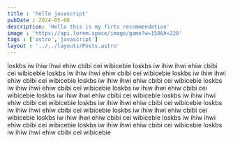 ```yaml
---
title : 'hello javascript'
pubDate : 2024-05-08
description: 'Hello this is my firts recommendation'
image : 'https://api.lorem.space/image/game?w=150&h=220'
tags : ['astro','javascript']
layout : '../../layouts/Posts.astro'
---
```


loskbs iw ihiw ihwi ehiw cbibi cei wibicebie loskbs iw ihiw ihwi ehiw cbibi cei wibicebie loskbs iw ihiw ihwi ehiw cbibi cei wibicebie
loskbs iw ihiw ihwi ehiw cbibi cei wibicebie loskbs iw ihiw ihwi ehiw cbibi cei wibicebie
loskbs iw ihiw ihwi ehiw cbibi cei wibicebie loskbs iw ihiw ihwi ehiw cbibi cei wibicebie
loskbs iw ihiw ihwi ehiw cbibi cei wibicebie loskbs iw ihiw ihwi ehiw cbibi cei wibicebie 
loskbs iw ihiw ihwi ehiw cbibi cei wibicebie
loskbs iw ihiw ihwi ehiw cbibi cei wibicebie
loskbs iw ihiw ihwi ehiw cbibi cei wibicebie
loskbs iw ihiw ihwi ehiw cbibi cei wibicebie
loskbs iw ihiw ihwi ehiw cbibi cei wibicebie
loskbs iw ihiw ihwi ehiw cbibi cei wibicebie
loskbs iw ihiw ihwi ehiw cbibi cei wibicebie
